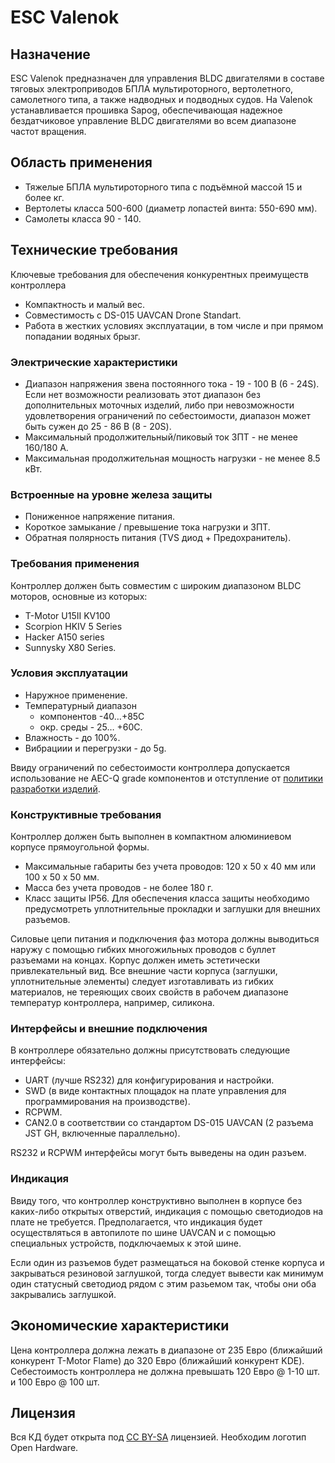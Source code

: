 # ESC Valenok

## Назначение

ESC Valenok предназначен для управления BLDC двигателями в составе тяговых электроприводов БПЛА мультироторного, 
вертолетного, самолетного типа, а также надводных и подводных судов.
На Valenok устанавливается прошивка Sapog, обеспечивающая надежное бездатчиковое управление BLDC двигателями во всем диапазоне частот вращения.

## Область применения

 * Тяжелые БПЛА мультироторного типа с подъёмной массой 15 и более кг.
 * Вертолеты класса 500-600 (диаметр лопастей винта: 550-690 мм).
 * Самолеты класса 90 - 140.
 
## Технические требования

Ключевые требования для обеспечения конкурентных преимуществ контроллера
 * Компактность и малый вес.
 * Совместимость с DS-015 UAVCAN Drone Standart.
 * Работа в жестких условиях эксплуатации, в том числе и при прямом попадании водяных брызг.

### Электрические характеристики

 * Диапазон напряжения звена постоянного тока - 19 - 100 В (6 - 24S). Если нет возможности реализовать этот диапазон без дополнительных 
 моточных изделий, либо при невозможности удовлетворения ограничений по себестоимости, диапазон может быть сужен до 25 - 86 В (8 - 20S).
 * Максимальный продолжительный/пиковый ток ЗПТ - не менее 160/180 А.
 * Максимальная продолжительная мощность нагрузки - не менее 8.5 кВт.

### Встроенные на уровне железа защиты
 
 * Пониженное напряжение питания.
 * Короткое замыкание / превышение тока нагрузки и ЗПТ.
 * Обратная полярность питания (TVS диод + Предохранитель).

### Требования применения

Контроллер должен быть совместим с широким диапазоном BLDC моторов, основные из которых:

 * T-Motor U15II KV100
 * Scorpion HKIV 5 Series
 * Hacker A150 series
 * Sunnysky X80 Series.

### Условия эксплуатации

 * Наружное применение.
 * Температурный диапазон 
    * компонентов -40…+85С
    * окр. среды - 25… +60С.
 * Влажность - до 100%.
 * Вибрациии и перегрузки - до 5g.

Ввиду ограничений по себестоимости контроллера допускается использование не AEC-Q grade компонентов и отступление от [политики 
разработки изделий](https://forum.zubax.com/t/electrical-and-electromechanical-systems-design-policy/1541).

### Конструктивные требования

Контроллер должен быть выполнен в компактном алюминиевом корпусе прямоугольной формы.

 - Максимальные габариты без учета проводов: 120 х 50 х 40 мм или 100 х 50 х 50 мм.
 - Масса без учета проводов - не более 180 г.
 - Класс защиты IP56. Для обеспечения класса защиты необходимо предусмотреть уплотнительные прокладки и заглушки для внешних разъемов.

Силовые цепи питания и подключения фаз мотора должны выводиться наружу с помощью гибких многожильных проводов с буллет разъемами на концах. 
Корпус должен иметь эстетически привлекательный вид. Все внешние части корпуса (заглушки, уплотнительные элементы) следует изготавливать из
гибких материалов, не тереяющих своих свойств в рабочем диапазоне температур контроллера, например, силикона. 

### Интерфейсы и внешние подключения

В контроллере обязательно должны присутствовать следующие интерфейсы:

 * UART (лучше RS232) для конфигурирования и настройки.
 * SWD (в виде контактных площадок на плате управления для программирования на производстве).
 * RCPWM.
 * CAN2.0 в соответствии со стандартом DS-015 UAVCAN  (2 разъема JST GH, включенные параллельно).

RS232 и RCPWM интерфейсы могут быть выведены на один разъем.

### Индикация

Ввиду того, что контроллер конструктивно выполнен в корпусе без каких-либо открытых отверстий, индикация с помощью светодиодов на плате не требуется.
Предполагается, что индикация будет осуществляться в автопилоте по шине UAVCAN и с помощью специальных устройств, подключаемых к этой шине. 

Если один из разъемов будет размещаться на боковой стенке корпуса и закрываться резиновой заглушкой, тогда следует вывести как минимум один статусный 
светодиод рядом с этим разьемом так, чтобы они оба закрывались заглушкой.

## Экономические характеристики

Цена контроллера должна лежать в диапазоне от 235 Евро (ближайший конкурент T-Motor Flame) до 320 Евро (ближайший конкурент KDE).
Себестоимость контроллера не должна превышать 120 Евро @ 1-10 шт. и 100 Евро @ 100 шт.

## Лицензия

Вся КД будет открыта под [CC BY-SA](https://creativecommons.org/licenses/by-sa/4.0/) лицензией. Необходим логотип Open Hardware.
